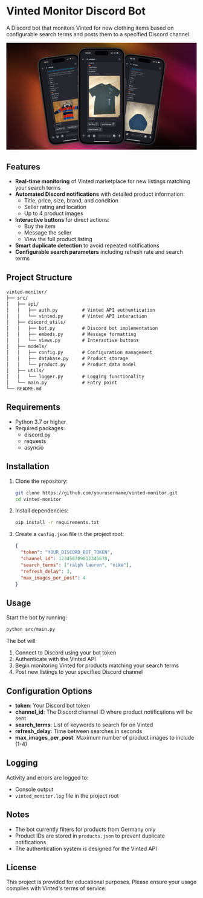 # Vinted Monitor Discord Bot

A Discord bot that monitors Vinted for new clothing items based on configurable search terms and posts them to a specified Discord channel.

![Example of Discord post](./images/preview.jpeg)

## Features

- **Real-time monitoring** of Vinted marketplace for new listings matching your search terms
- **Automated Discord notifications** with detailed product information:
  - Title, price, size, brand, and condition
  - Seller rating and location
  - Up to 4 product images
- **Interactive buttons** for direct actions:
  - Buy the item
  - Message the seller
  - View the full product listing
- **Smart duplicate detection** to avoid repeated notifications
- **Configurable search parameters** including refresh rate and search terms

## Project Structure

```
vinted-monitor/
├── src/
│   ├── api/
│   │   ├── auth.py         # Vinted API authentication
│   │   └── vinted.py       # Vinted API interaction
│   ├── discord_utils/
│   │   ├── bot.py          # Discord bot implementation
│   │   ├── embeds.py       # Message formatting
│   │   └── views.py        # Interactive buttons
│   ├── models/
│   │   ├── config.py       # Configuration management
│   │   ├── database.py     # Product storage
│   │   └── product.py      # Product data model
│   ├── utils/
│   │   └── logger.py       # Logging functionality
│   └── main.py             # Entry point
└── README.md
```

## Requirements

- Python 3.7 or higher
- Required packages:
  - discord.py
  - requests
  - asyncio

## Installation

1. Clone the repository:
   ```bash
   git clone https://github.com/yourusername/vinted-monitor.git
   cd vinted-monitor
   ```

2. Install dependencies:
   ```bash
   pip install -r requirements.txt
   ```

3. Create a `config.json` file in the project root:
   ```json
   {
     "token": "YOUR_DISCORD_BOT_TOKEN",
     "channel_id": 123456789012345678,
     "search_terms": ["ralph lauren", "nike"],
     "refresh_delay": 3,
     "max_images_per_post": 4
   }
   ```

## Usage

Start the bot by running:

```bash
python src/main.py
```

The bot will:
1. Connect to Discord using your bot token
2. Authenticate with the Vinted API
3. Begin monitoring Vinted for products matching your search terms
4. Post new listings to your specified Discord channel

## Configuration Options

- **token**: Your Discord bot token
- **channel_id**: The Discord channel ID where product notifications will be sent
- **search_terms**: List of keywords to search for on Vinted
- **refresh_delay**: Time between searches in seconds
- **max_images_per_post**: Maximum number of product images to include (1-4)

## Logging

Activity and errors are logged to:
- Console output
- `vinted_monitor.log` file in the project root

## Notes

- The bot currently filters for products from Germany only
- Product IDs are stored in `products.json` to prevent duplicate notifications
- The authentication system is designed for the Vinted API

## License

This project is provided for educational purposes. Please ensure your usage complies with Vinted's terms of service.